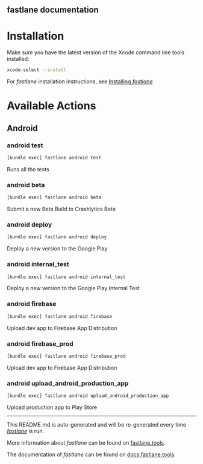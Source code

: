 fastlane documentation
----

# Installation

Make sure you have the latest version of the Xcode command line tools installed:

```sh
xcode-select --install
```

For _fastlane_ installation instructions, see [Installing _fastlane_](https://docs.fastlane.tools/#installing-fastlane)

# Available Actions

## Android

### android test

```sh
[bundle exec] fastlane android test
```

Runs all the tests

### android beta

```sh
[bundle exec] fastlane android beta
```

Submit a new Beta Build to Crashlytics Beta

### android deploy

```sh
[bundle exec] fastlane android deploy
```

Deploy a new version to the Google Play

### android internal_test

```sh
[bundle exec] fastlane android internal_test
```

Deploy a new version to the Google Play Internal Test

### android firebase

```sh
[bundle exec] fastlane android firebase
```

Upload dev app to Firebase App Distribution

### android firebase_prod

```sh
[bundle exec] fastlane android firebase_prod
```

Upload dev app to Firebase App Distribution

### android upload_android_production_app

```sh
[bundle exec] fastlane android upload_android_production_app
```

Upload production app to Play Store

----

This README.md is auto-generated and will be re-generated every time [_fastlane_](https://fastlane.tools) is run.

More information about _fastlane_ can be found on [fastlane.tools](https://fastlane.tools).

The documentation of _fastlane_ can be found on [docs.fastlane.tools](https://docs.fastlane.tools).
